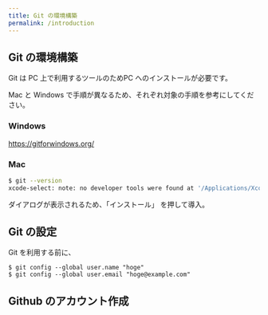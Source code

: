 ```yaml
---
title: Git の環境構築
permalink: /introduction
---
```


## Git の環境構築

Git は PC 上で利用するツールのためPC へのインストールが必要です。

Mac と Windows で手順が異なるため、それぞれ対象の手順を参考にしてください。

### Windows

https://gitforwindows.org/

### Mac 



```bash
$ git --version
xcode-select: note: no developer tools were found at '/Applications/Xcode.app', requesting install. Choose an option in the dialog to download the command line developer tools.
```

ダイアログが表示されるため、「インストール」 を押して導入。

## Git の設定

Git を利用する前に、

```
$ git config --global user.name "hoge"
$ git config --global user.email "hoge@example.com"
```
 
## Github のアカウント作成

